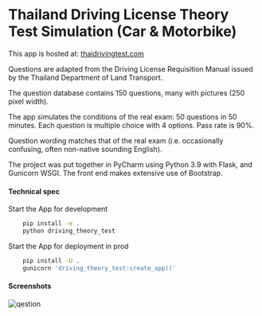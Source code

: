 # Thailand Driving License Theory Test Simulation (Car & Motorbike)

This app is hosted at: [thaidrivingtest.com](https://thaidrivingtest.com/)

Questions are adapted from the Driving License Requisition Manual issued by the Thailand Department of Land Transport.

The question database contains 150 questions, many with pictures (250 pixel width).

The app simulates the conditions of the real exam: 50 questions in 50 minutes. Each question is multiple choice with 4 options. Pass rate is 90%.

Question wording matches that of the real exam (i.e. occasionally confusing, often non-native sounding English).

The project was put together in PyCharm using Python 3.9 with Flask, and Gunicorn WSGI. The front end makes extensive use of Bootstrap.

#### Technical spec

Start the App for development

```bash
    pip install -e .
    python driving_theory_test
```

Start the App for deployment in prod

```bash
    pip install -U .
    gunicorn 'driving_theory_test:create_app()'
```

#### Screenshots

![qestion](https://github.com/lostintime101/driving_theory_test/assets/92709487/fec45cee-4f96-42dc-b45a-c8b10f2ed365)
